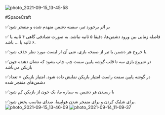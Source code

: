 ![photo_2021-09-15_13-45-58](https://user-images.githubusercontent.com/80619179/133407211-c99e8240-6f72-4d6a-8736-347ffbda5d48.jpg)

#SpaceCraft

:white_check_mark:بر اثر برخورد تیر، سفینه دشمن منهدم شده و منفجر شود

:white_check_mark: فاصله زمانی بین ورود دشمن‌ها، دقیقا ۵ ثانیه نباشد. به صورت تصادفی گاهی ۴ ثانیه یا ۶ ثانیه یا … باشد.

:white_check_mark:با خروج هر دشمن یا تیر از صفحه بازی، شی آن از لیست مورد نظر حذف شود.

:white_check_mark:در شروع بازی سه تا قلب گوشه پایین سمت چپ چاپ بشود که نشان دهنده جون بازیکن می‌باشد

:white_check_mark:در گوشه پایین سمت راست امتیاز بازیکن نمایش داده شود. امتیاز بازیکن = تعداد دشمن‌های منفجر شده

:white_check_mark:با رسیدن هر دشمن به سیاره ما، یک جون از بازیکن کم شود

:white_check_mark:برای شلیک کردن و برای منفجر شدن هواپیما، صدای مناسب پخش شود.
![photo_2021-09-15_13-46-09](https://user-images.githubusercontent.com/80619179/133407273-da59ccc1-16f8-436d-9faa-0952136fa673.jpg)
![photo_2021-09-14_11-09-37](https://user-images.githubusercontent.com/80619179/133407425-b8b7868f-0376-48e5-8894-50a7326201b4.jpg)
